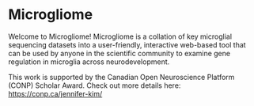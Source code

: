# Microgliome

Welcome to Microgliome! 
Microgliome is a collation of key microglial sequencing datasets into a user-friendly, interactive web-based tool that can be used by anyone in the scientific community to examine gene regulation in microglia across neurodevelopment.

This work is supported by the Canadian Open Neuroscience Platform (CONP) Scholar Award.
Check out more details here: https://conp.ca/jennifer-kim/

